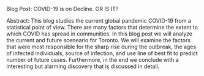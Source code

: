 Blog Post: COVID-19 is on Decline. OR IS IT?

Abstract: This blog studies the current global pandemic COVID-19 from a statistical point of view. There are many factors that determine the extent to which COVID has spread in communities. In this blog post we will analyze the current and future sceneario for Toronto. We will examine the factors that were most responsible for the sharp rise during the outbreak, the ages of infected individuals, source of infection, and use line of best fit to predict number of future cases. Furthermore, in the end we conclude with a interesting but alarming discovery that is discussed in detail.
